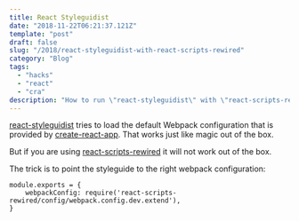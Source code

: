 ```yaml
---
title: React Styleguidist
date: "2018-11-22T06:21:37.121Z"
template: "post"
draft: false
slug: "/2018/react-styleguidist-with-react-scripts-rewired"
category: "Blog"
tags:
  - "hacks"
  - "react"
  - "cra"
description: "How to run \"react-styleguidist\" with \"react-scripts-rewired\"."
---
```


[react-styleguidist](https://react-styleguidist.js.org) tries to load the default Webpack configuration that is provided by [create-react-app](https://facebook.github.io/create-react-app/). That works just like magic out of the box.

But if you are using [react-scripts-rewired](https://www.npmjs.com/package/react-scripts-rewired) it will not work out of the box.

The trick is to point the styleguide to the right webpack configuration:

```
module.exports = {
    webpackConfig: require('react-scripts-rewired/config/webpack.config.dev.extend'),
}
```

